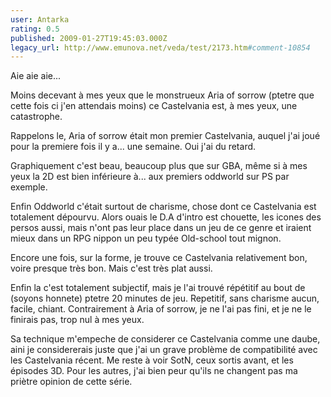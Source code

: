 ```yaml
---
user: Antarka
rating: 0.5
published: 2009-01-27T19:45:03.000Z
legacy_url: http://www.emunova.net/veda/test/2173.htm#comment-10854
---
```

Aie aie aie...

Moins decevant à mes yeux que le monstrueux Aria of sorrow (ptetre que cette fois ci j'en attendais moins) ce Castelvania est, à mes yeux, une catastrophe.

Rappelons le, Aria of sorrow était mon premier Castelvania, auquel j'ai joué pour la premiere fois il y a... une semaine. Oui j'ai du retard.

Graphiquement c'est beau, beaucoup plus que sur GBA, même si à mes yeux la 2D est bien inférieure à... aux premiers oddworld sur PS par exemple.

Enfin Oddworld c'était surtout de charisme, chose dont ce Castelvania est totalement dépourvu. Alors ouais le D.A d'intro est chouette, les icones des persos aussi, mais n'ont pas leur place dans un jeu de ce genre et iraient mieux dans un RPG nippon un peu typée Old-school tout mignon.

Encore une fois, sur la forme, je trouve ce Castelvania relativement bon, voire presque très bon. Mais c'est très plat aussi.

Enfin la c'est totalement subjectif, mais je l'ai trouvé répétitif au bout de (soyons honnete) ptetre 20 minutes de jeu. Repetitif, sans charisme aucun, facile, chiant. Contrairement à Aria of sorrow, je ne l'ai pas fini, et je ne le finirais pas, trop nul à mes yeux.

Sa technique m'empeche de considerer ce Castelvania comme une daube, aini je considererais juste que j'ai un grave problème de compatibilité avec les Castelvania récent. Me reste à voir SotN, ceux sortis avant, et les épisodes 3D. Pour les autres, j'ai bien peur qu'ils ne changent pas ma priètre opinion de cette série.